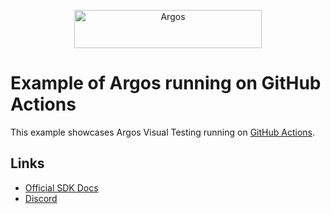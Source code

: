 <p align="center">
  <a href="https://argos-ci.com/?utm_source=github&utm_medium=logo" target="_blank">
    <img src="https://raw.githubusercontent.com/argos-ci/argos/main/resources/logos/logo-github-readme.png" alt="Argos" width="300" height="61">
  </a>
</p>

# Example of Argos running on GitHub Actions

This example showcases Argos Visual Testing running on [GitHub Actions](https://github.com/features/actions).

## Links

- [Official SDK Docs](https://docs.argos-ci.com/)
- [Discord](https://discord.gg/pK79sv85Vg)
